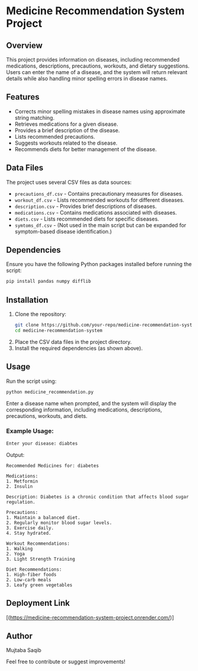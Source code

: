 # Medicine Recommendation System Project

## Overview
This project provides information on diseases, including recommended medications, descriptions, precautions, workouts, and dietary suggestions. Users can enter the name of a disease, and the system will return relevant details while also handling minor spelling errors in disease names.

## Features
- Corrects minor spelling mistakes in disease names using approximate string matching.
- Retrieves medications for a given disease.
- Provides a brief description of the disease.
- Lists recommended precautions.
- Suggests workouts related to the disease.
- Recommends diets for better management of the disease.

## Data Files
The project uses several CSV files as data sources:
- `precautions_df.csv` - Contains precautionary measures for diseases.
- `workout_df.csv` - Lists recommended workouts for different diseases.
- `description.csv` - Provides brief descriptions of diseases.
- `medications.csv` - Contains medications associated with diseases.
- `diets.csv` - Lists recommended diets for specific diseases.
- `symtoms_df.csv` - (Not used in the main script but can be expanded for symptom-based disease identification.)

## Dependencies
Ensure you have the following Python packages installed before running the script:
```bash
pip install pandas numpy difflib
```

## Installation
1. Clone the repository:
   ```bash
   git clone https://github.com/your-repo/medicine-recommendation-system.git
   cd medicine-recommendation-system
   ```
2. Place the CSV data files in the project directory.
3. Install the required dependencies (as shown above).

## Usage
Run the script using:
```bash
python medicine_recommendation.py
```
Enter a disease name when prompted, and the system will display the corresponding information, including medications, descriptions, precautions, workouts, and diets.

### Example Usage:
```bash
Enter your disease: diabtes
```
Output:
```
Recommended Medicines for: diabetes

Medications:
1. Metformin
2. Insulin

Description: Diabetes is a chronic condition that affects blood sugar regulation.

Precautions:
1. Maintain a balanced diet.
2. Regularly monitor blood sugar levels.
3. Exercise daily.
4. Stay hydrated.

Workout Recommendations:
1. Walking
2. Yoga
3. Light Strength Training

Diet Recommendations:
1. High-fiber foods
2. Low-carb meals
3. Leafy green vegetables
```

## Deployment Link
[(https://medicine-recommendation-system-project.onrender.com/)]

## Author
Mujtaba Saqib

Feel free to contribute or suggest improvements!

